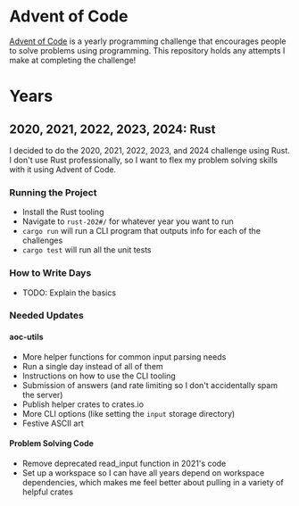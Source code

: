 # Advent of Code
[Advent of Code](https://adventofcode.com/) is a yearly programming challenge that encourages people to solve problems using programming. This repository holds any attempts I make at completing the challenge!

# Years
## 2020, 2021, 2022, 2023, 2024: Rust
I decided to do the 2020, 2021, 2022, 2023, and 2024 challenge using Rust. I don't use Rust professionally, so I want to flex my problem solving skills with it using Advent of Code.

### Running the Project
- Install the Rust tooling
- Navigate to `rust-202#/` for whatever year you want to run
- `cargo run` will run a CLI program that outputs info for each of the challenges
- `cargo test` will run all the unit tests

### How to Write Days
- TODO: Explain the basics

### Needed Updates
#### aoc-utils
- More helper functions for common input parsing needs
- Run a single day instead of all of them
- Instructions on how to use the CLI tooling
- Submission of answers (and rate limiting so I don't accidentally spam the server)
- Publish helper crates to crates.io
- More CLI options (like setting the `input` storage directory)
- Festive ASCII art

#### Problem Solving Code
- Remove deprecated read_input function in 2021's code
- Set up a workspace so I can have all years depend on workspace dependencies, which makes me feel better about pulling in a variety of helpful crates
